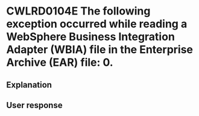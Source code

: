 # CWLRD0104E The following exception occurred while reading a WebSphere Business Integration Adapter (WBIA) file in the Enterprise Archive (EAR) file: 0.

## Explanation

## User response